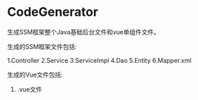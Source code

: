 # CodeGenerator
生成SSM框架整个Java基础后台文件和vue单组件文件。

生成的SSM框架文件包括:

 1.Controller
 2.Service
 3.ServiceImpl
 4.Dao
 5.Entity
 6.Mapper.xml
  
 生成的Vue文件包括:
  1. .vue文件
